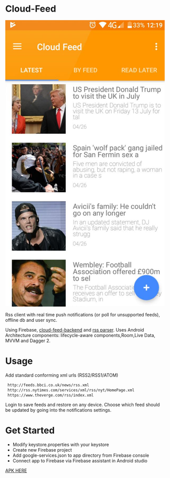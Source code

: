 # Cloud-Feed

![](https://github.com/GrigoreAlexandru/Cloud-Feed/blob/master/cloud.png?raw=true)

Rss client with real time push notifications (or poll for unsupported feeds), offline db and user sync.

Using Firebase, [cloud-feed-backend](https://github.com/GrigoreAlexandru/Cloud-Feed-Backend) and [rss parser](https://github.com/GrigoreAlexandru/Modern-feed-parser). Uses Android Architecture components: lifecycle-aware components,Room,Live Data, MVVM and Dagger 2.

# Usage
Add standard conforming xml urls (RSS2/RSS1/ATOM)
```
 http://feeds.bbci.co.uk/news/rss.xml
 http://rss.nytimes.com/services/xml/rss/nyt/HomePage.xml
 https://www.theverge.com/rss/index.xml
 ```
Login to save feeds and restore on any device. Choose which feed should be updated by going into the notifications settings.

# Get Started

- Modify keystore.properties with your keystore
- Create new Firebase project
- Add google-services.json to app directory from Firebase console
- Connect app to Firebase via Firebase assistant in Android studio

[APK HERE](https://github.com/GrigoreAlexandru/Cloud-Feed/releases/download/v1.0/Cloud_Feed_debug.apk)
